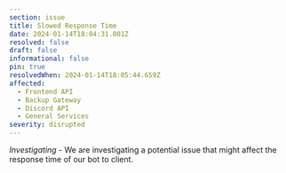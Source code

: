 ```yaml
---
section: issue
title: Slowed Response Time
date: 2024-01-14T18:04:31.001Z
resolved: false
draft: false
informational: false
pin: true
resolvedWhen: 2024-01-14T18:05:44.659Z
affected:
  - Frontend API
  - Backup Gateway
  - Discord API
  - General Services
severity: disrupted
---
```

*Investigating* - We are investigating a potential issue that might affect the response time of our bot to client.